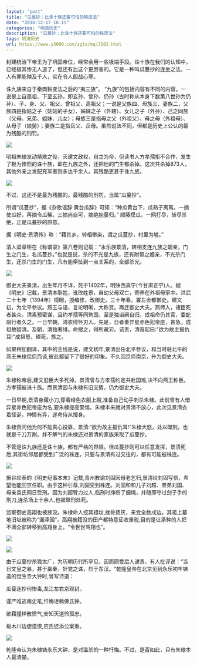 ```yaml
---
layout: "post"
title: "瓜蔓抄：比诛十族还要可怕的株连法"
date: "2018-12-17 16:15"
categories: "明清历史"
description: "瓜蔓抄：比诛十族还要可怕的株连法"
tags: 明清历史
url: https://www.y5000.com/zgls/mq/3503.html
---
```






封建统治下帝王为了巩固帝位，经常会用一些极端手段。诛十族在我们的认知中，已经极其惨无人道了，但还有比这个更厉害的。它是一种叫瓜蔓抄的连坐之法，一人有罪能殃及千人，实在令人胆战心寒。

诛九族来自于秦商鞅变法之后的“夷三族”。
“九族”的包括内容有不同的内容，一说是上自高祖、下至玄孙，即玄孙、曾孙、仍孙（古时称从本身下数第八世孙为仍孙）、子、身、父、祖父、曾祖父、高祖父；一说是父族四、母族三、妻族二，父族四是指姑之子（姑姑的子女）、姊妹之子（外甥）、女儿之子（外孙）、己之同族（父母、兄弟、姐妹、儿女）；母族三是指母之父（外祖父）、母之母（外祖母）、从母子（娘舅）；妻族二是指岳父、岳母。虽然说法不同，但都是历史上公认的最为残酷的刑罚。

![](/uploads/allimg/161015/6-161015143945a6.JPG)

明祖朱棣发动靖难之役，灭建文政权，自立为帝，但读书人方孝孺拒不合作，发生了极为惨烈的诛十族，即在九族之外，还把他的门生都杀掉。这次共杀掉873人，其他外亲之发配充军者则多达千余人。其残酷更甚于诛九族。

![](/uploads/allimg/161015/6-161015144003133.JPG)

不过，这还不是最为残酷的。最残酷的刑罚，当属“瓜蔓抄”。

所谓“瓜蔓抄”，据《杂歌谣辞·黄台瓜辞》可知：“种瓜黄台下，瓜熟子离离。一摘使瓜好，再摘令瓜稀。三摘尚自可，摘绝抱蔓归。”
顺藤摸瓜，一网打尽，斩尽杀绝，正是瓜蔓抄的原意。

据《明史·景清传》称：“藉其乡，转相攀染，谓之瓜蔓抄，村里为墟。”

清人梁章钜在《称谓录》第八卷则记载：“永乐族景清，转相支连九族之姻亲，门生之门生，名瓜蔓抄。”也就是说，杀的不光是九族，还有附带之姻亲，不光杀门生，还杀门生的门生，凡有能牵扯到一点关系的，全部杀光。

![](/uploads/allimg/161015/6-1610151440152J.JPG)

御史大夫景清，出生年月不详，死于1402年，明陕西真宁(今甘肃正宁)人。据《明史》记载，景清本耿姓，讹改姓景，自幼父母双亡，寄养在外祖母家中。洪武二十七年（1394年）榜眼，授编修，改御史。三十年春，署左佥都御史。建文初，为北平参议。燕王与语，言论明晰，大称赏。再迁御史大夫。燕师入，诸臣死者甚众。清素预密谋，且约孝孺等同殉国，至是独诣阙自归，成祖命仍其官，委蛇班行者久之。一日早朝，清衣绯怀刃入。先是，日者奏异星赤色犯帝座，甚急。成祖故疑清。及朝，清独著绯。命搜之，得所藏刃。诘责，清奋起曰:"欲为故主报仇耳!"成祖怒，磔死，族之。

如果稍加翻译，其中的主线是说，建文初年,景清出任北平参议，和当时驻北平的燕王朱棣侃侃而谈,彼此都留下了很好的印象。不久回京师南京，升为御史大夫。

![](/uploads/allimg/161015/6-161015144029402.JPG)

朱棣称帝后,建文旧臣大多死掉。景清曾与方孝孺约定共赴国难,决不向燕王称臣。方孝孺被诛十族。而景清因与朱棣有旧交情，仍为御史大夫。

一日早朝,景清身藏小刀,穿着绯色衣服上殿,准备自己动手刺杀朱棣。此前曾有人借异星赤色犯帝座为名,要朱棣提高警惕。朱棣本来就对景清不放心，此次见景清衣着怪诞，神情有异，遂命侍从搜身。

朱棣责问他为何不能真心投靠，景清:“欲为故主报仇耳!”朱棣大怒，处以磔刑，也就是千刀万剐。并不解气的朱棣还对景清的家族采取了瓜蔓抄。

不管是诛九族还是诛十族，都有严格的界限。但瓜蔓抄则可以任意发挥，景清死后,其街坊邻居都受到广泛的株连，只要与景清有过交往的，都有可能被株连。

![](/uploads/allimg/161015/6-1610151441543Z.JPG)

据谷应泰的《明史纪事本末》记载,青州教谕刘固因母老乞归,景清给刘固写信，希望他能回京任职。由于这种引荐,刘固受到株连。刘固和和儿子刘超、弟弟刘国、母亲袁氏同日受刑。因为刘超臂力过人,临刑时挣断了捆绳，并随即夺过刽子手的刑刀,连杀场上十余人,也被磔刑处死。

监察御史高翔也被族没。朱棣命人挖其祖坟,挫骨扬灰，亲党全数戍边。其祖上墓地旧址被称为“漏泽园”，高翔被籍没的田产都特意征收重税,目的是让承种的人把不满全部转移到高翔身上，“令世世骂翔也”。

![](/uploads/allimg/161015/6-1610151440513O.JPG)

![](/uploads/allimg/161015/6-161015144101116.JPG)

由于瓜蔓抄杀戮太广，为历朝历代所罕见，因而颇受后人谴责。有人批评说：“当日文皇之暴，甚于赢秦，奸党之诛，烈于东汉。“乾隆皇帝在北京见到永乐初年铸造的觉生寺大钟时,曾写诗道：

瓜蔓连抄何惨毒,龙江左右京观封。

谨严难逃南史笔,忏悔讵赖佛氏钟。

欲藉撞样散愤气,安知天道怜孤忠。

榆木川边想遗恨,应氏徒添公案重。

![](/uploads/allimg/161015/6-161015144114Z7.JPG)

乾隆帝认为朱棣铸永乐大钟，是对滥杀的一种忏悔。不过，是否如此，只有朱棣本人最清楚。
